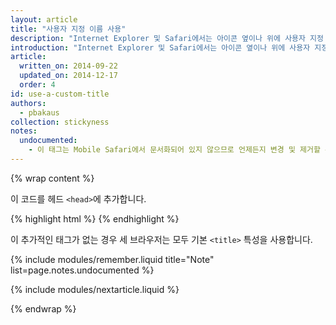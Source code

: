 ```yaml
---
layout: article
title: "사용자 지정 이름 사용"
description: "Internet Explorer 및 Safari에서는 아이콘 옆이나 위에 사용자 지정 앱 이름을 지정할 수 있습니다."
introduction: "Internet Explorer 및 Safari에서는 아이콘 옆이나 위에 사용자 지정 앱 이름을 지정할 수 있습니다."
article:
  written_on: 2014-09-22
  updated_on: 2014-12-17
  order: 4
id: use-a-custom-title
authors:
  - pbakaus
collection: stickyness
notes:
  undocumented:
    - 이 태그는 Mobile Safari에서 문서화되어 있지 않으므로 언제든지 변경 및 제거할 수 있습니다.
---
```


{% wrap content %}

이 코드를 헤드 `<head>`에 추가합니다.

{% highlight html %}
<meta name="application-name" content="Web Fundamentals">
<meta name="apple-mobile-web-app-title" content="Web Fundamentals">
{% endhighlight %}

이 추가적인 태그가 없는 경우 세 브라우저는 모두 기본 `<title>` 
특성을 사용합니다.

{% include modules/remember.liquid title="Note" list=page.notes.undocumented %}

{% include modules/nextarticle.liquid %}

{% endwrap %}

